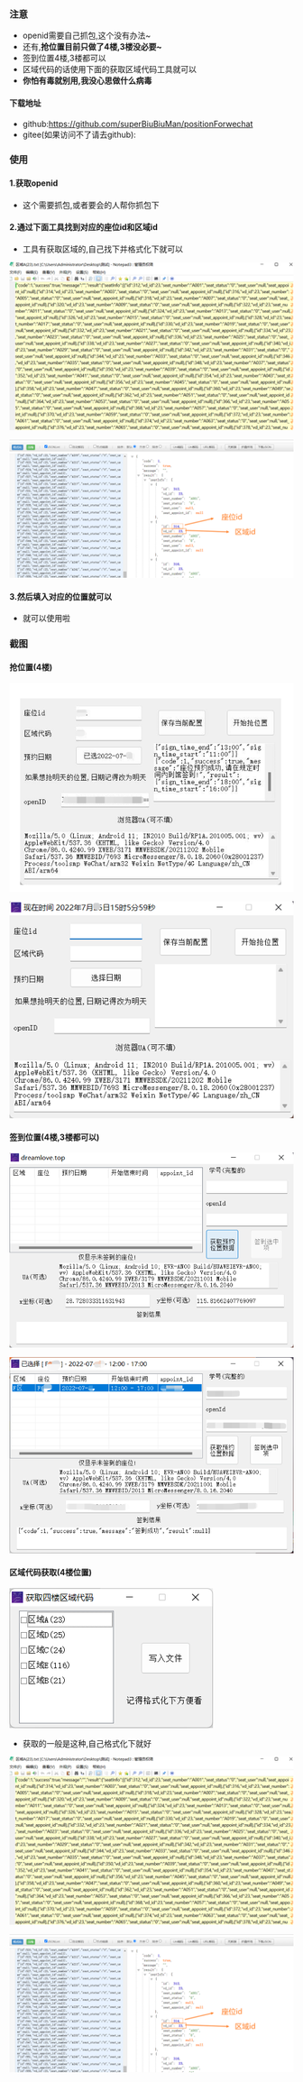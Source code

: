 ### 注意

* openid需要自己抓包,这个没有办法~
* 还有,**抢位置目前只做了4楼,3楼没必要~**
* 签到位置4楼,3楼都可以
* 区域代码的话使用下面的获取区域代码工具就可以
* **你怕有毒就别用,我没心思做什么病毒**

#### 下载地址

* github:https://github.com/superBiuBiuMan/positionForwechat
* gitee(如果访问不了请去github):

### 使用

#### 1.获取openid

* 这个需要抓包,或者要会的人帮你抓包下

#### 2.通过下面工具找到对应的座位id和区域id

* 工具有获取区域的,自己找下并格式化下就可以

![](README.assets/202207251509505.png)

![](README.assets/202207251510150.png)

#### 3.然后填入对应的位置就可以

* 就可以使用啦

### 截图

#### 抢位置(4楼)

![](README.assets/202207251505720.png)

![](README.assets/202207251506737.png)

#### 签到位置(4楼,3楼都可以)

![](README.assets/202207251506178.png)

![](README.assets/202207251507641.png)

#### 区域代码获取(4楼位置)

![](README.assets/202207251509190.png)

* 获取的一般是这种,自己格式化下就好

![](README.assets/202207251509505.png)

![](README.assets/202207251510150.png)